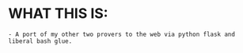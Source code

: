 # WHAT THIS IS:
	- A port of my other two provers to the web via python flask and liberal bash glue.
